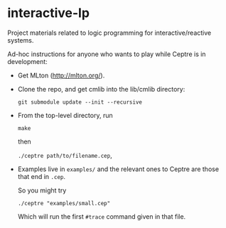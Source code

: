interactive-lp
==============

Project materials related to logic programming for interactive/reactive systems.

Ad-hoc instructions for anyone who wants to play while Ceptre is in
development:

- Get MLton (http://mlton.org/).
- Clone the repo, and get cmlib into the lib/cmlib directory:

    <code>git submodule update --init --recursive</code>

- From the top-level directory, run

    <code>make</code>

    then

    <code>./ceptre path/to/filename.cep</code>,
  
- Examples live in
<code>examples/</code> and the relevant ones to Ceptre are those that
end in <code>.cep</code>.
  
  So you might try
  
    <code>./ceptre "examples/small.cep"</code>

  Which will run the first <code>#trace</code> command given in that file. 
